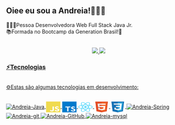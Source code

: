 ## Oiee eu sou a Andreia!💁🏻‍♀️

👩🏻‍💻Pessoa Desenvolvedora Web Full Stack Java Jr.<br/>
📚Formada no Bootcamp da Generation Brasil!🧡
##

<div align="center">
    <a href="https://github.com/AndreiaJM">
        <img height="180em"
            src="https://github-readme-stats.vercel.app/api?username=AndreiaJM&show_icons=true&theme=dracula&include_all_commits=true&count_private=true" />
        <img height="180em"
            src="https://github-readme-stats.vercel.app/api/top-langs/?username=AndreiaJM&layout=compact&langs_count=7&theme=dracula" />
      
</div>
  
  <h3>⚡Tecnologias</h3>
  
  ##
  
 <p>⚙Estas são algumas tecnologias em desenvolvimento:</p>  
<div style="display: inline_block"><br>
  <img align="center" width="5%" height="5%" src="https://cdn.jsdelivr.net/gh/devicons/devicon/icons/java/java-original-wordmark.svg" alt="Andreia-Java">
    <img align="center" alt="Andreia-Js" height="30" width="40"
        src="https://raw.githubusercontent.com/devicons/devicon/master/icons/javascript/javascript-plain.svg">
    <img align="center" alt="Rafa-Ts" height="30" width="40"
        src="https://raw.githubusercontent.com/devicons/devicon/master/icons/typescript/typescript-plain.svg">
    <img align="center" alt="Andreia-React" height="30" width="40"
        src="https://raw.githubusercontent.com/devicons/devicon/master/icons/react/react-original.svg">
    <img align="center" alt="Andreia-HTML" height="30" width="40"
        src="https://raw.githubusercontent.com/devicons/devicon/master/icons/html5/html5-original.svg">
    <img align="center" alt="Andreia-CSS" height="30" width="40"
        src="https://raw.githubusercontent.com/devicons/devicon/master/icons/css3/css3-original.svg">
        <img width="5%" height="5%" align="center" src="https://cdn.jsdelivr.net/gh/devicons/devicon/icons/spring/spring-original-wordmark.svg" alt="Andreia-Spring">
  <img width="6%" height="6%" align="center" src="https://cdn.jsdelivr.net/gh/devicons/devicon/icons/git/git-original-wordmark.svg" alt="Andreia-git">
  <img width="3%" height="3%" align="center" src="https://cdn.jsdelivr.net/gh/devicons/devicon/icons/github/github-original.svg" alt="Andreia-GitHub">
  <img width="7%" height="7%" align="center" src="https://cdn.jsdelivr.net/gh/devicons/devicon/icons/mysql/mysql-original-wordmark.svg" alt="Andreia-mysql">
</div>
